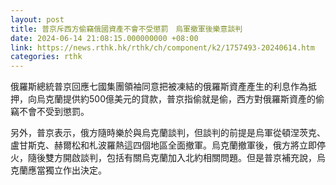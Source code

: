 ```yaml
---
layout: post
title: 普京斥西方偷竊俄國資產不會不受懲罰　烏軍撤軍後樂意談判
date: 2024-06-14 21:08:15.000000000 +08:00
link: https://news.rthk.hk/rthk/ch/component/k2/1757493-20240614.htm
categories: rthk
---
```


俄羅斯總統普京回應七國集團領袖同意把被凍結的俄羅斯資產產生的利息作為抵押，向烏克蘭提供約500億美元的貸款，普京指偷就是偷，西方對俄羅斯資產的偷竊不會不受到懲罰。

另外，普京表示，俄方隨時樂於與烏克蘭談判，但談判的前提是烏軍從頓涅茨克、盧甘斯克、赫爾松和札波羅熱這四個地區全面撤軍。烏克蘭撤軍後，俄方將立即停火，隨後雙方開啟談判，包括有關烏克蘭加入北約相關問題。但是普京補充說，烏克蘭應當獨立作出決定。
